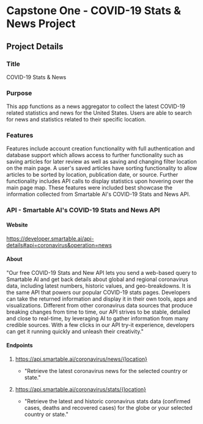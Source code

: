 # Capstone One - COVID-19 Stats & News Project
## Project Details
### Title
COVID-19 Stats & News

### Purpose
This app functions as a news aggregator to collect the latest COVID-19 related statistics and news for the United States. Users are able to search for news and statistics related to their specific location.

### Features
Features include account creation functionality with full authentication and database support which allows access to further functionality such as saving articles for later review as well as saving and changing filter location on the main page. A user's saved articles have sorting functionality to allow articles to be sorted by location, publication date, or source. Further functionality includes API calls to display statistics upon hovering over the main page map. These features were included best showcase the information collected from Smartable AI's COVID-19 Stats and News API.

### API - Smartable AI's COVID-19 Stats and News API
#### Website

https://developer.smartable.ai/api-details#api=coronavirus&operation=news

#### About

"Our free COVID-19 Stats and New API lets you send a web-based query to Smartable AI and get back details about global and regional coronavirus data, including latest numbers, historic values, and geo-breakdowns. It is the same API that powers our popular COVID-19 stats pages. Developers can take the returned information and display it in their own tools, apps and visualizations. Different from other coronavirus data sources that produce breaking changes from time to time, our API strives to be stable, detailed and close to real-time, by leveraging AI to gather information from many credible sources. With a few clicks in our API try-it experience, developers can get it running quickly and unleash their creativity."

#### Endpoints

1. https://api.smartable.ai/coronavirus/news/{location}

   - "Retrieve the latest coronavirus news for the selected country or state."

2. https://api.smartable.ai/coronavirus/stats/{location}
   - "Retrieve the latest and historic coronavirus stats data (confirmed cases, deaths and recovered cases) for the globe or your selected country or state."
